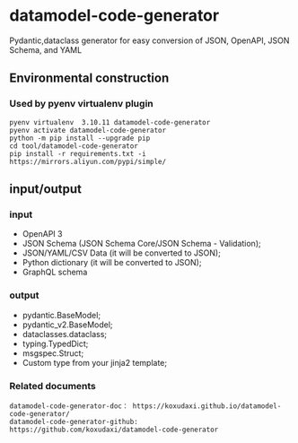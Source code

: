 # datamodel-code-generator

Pydantic,dataclass generator for easy conversion of JSON, OpenAPI, JSON Schema, and YAML

## Environmental construction

### Used by pyenv virtualenv plugin

    pyenv virtualenv  3.10.11 datamodel-code-generator
    pyenv activate datamodel-code-generator
    python -m pip install --upgrade pip
    cd tool/datamodel-code-generator
    pip install -r requirements.txt -i https://mirrors.aliyun.com/pypi/simple/

## input/output

### input

- OpenAPI 3
- JSON Schema (JSON Schema Core/JSON Schema - Validation);
- JSON/YAML/CSV Data (it will be converted to JSON);
- Python dictionary (it will be converted to JSON);
- GraphQL schema

### output

- pydantic.BaseModel;
- pydantic_v2.BaseModel;
- dataclasses.dataclass;
- typing.TypedDict;
- msgspec.Struct;
- Custom type from your jinja2 template;

### Related documents

    datamodel-code-generator-doc： https://koxudaxi.github.io/datamodel-code-generator/
    datamodel-code-generator-github: https://github.com/koxudaxi/datamodel-code-generator
